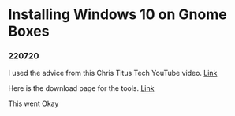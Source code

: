 # Installing Windows 10 on Gnome Boxes

### 220720

I used the advice from this Chris Titus Tech YouTube video. [Link](https://www.youtube.com/watch?app=desktop&v=c1c5wiQhgZU)

Here is the download page for the tools. [Link](https://www.spice-space.org/download.html)

This went Okay
